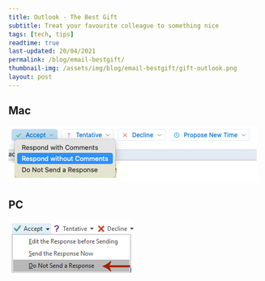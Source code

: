```yaml
---
title: Outlook - The Best Gift
subtitle: Treat your favourite colleague to something nice
tags: [tech, tips]
readtime: true
last-updated: 20/04/2021
permalink: /blog/email-bestgift/
thumbnail-img: /assets/img/blog/email-bestgift/gift-outlook.png
layout: post
---
```

## Mac

![Do not send outlook response - Mac version](/assets/img/blog/email-bestgift/respond-withoutcomments.png)

## PC

![Do not send outlook response - PC version](/assets/img/blog/email-bestgift/pc-withoutcomments.png)
